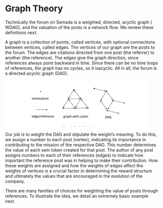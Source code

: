 # Graph Theory

Technically the forum on Semada is a weighted, directed, acyclic graph \(​WDAG​\), and the valuation of the posts is a network flow. We review these definitions next.

A ​graph​ is a collection of points, called ​vertices​, with optional connections between vertices, called ​edges​. The vertices of our graph are the posts to the forum. The edges are citations directed from one post \(the ​referrer​\) to another \(the ​reference​\). The edges give the graph direction, since references always point backward in time. Since there can be no time loops of references, the graph has no cycles, so it is ​acyclic​. All in all, the forum is a directed acyclic graph \(DAG\).

![](../../.gitbook/assets/image%20%282%29.png)

Our job is to weight the DAG and stipulate the weight’s meaning. To do this, we assign a number to each post \(vertex\), indicating its importance in contributing to the mission of the respective DAO. This number determines the value of each sem token created for that post. The author of any post assigns numbers to each of their references \(edges\) to indicate how important the reference post was in helping to make their contribution. How these weights are assigned and how the weights of edges affect the weights of vertices is a crucial factor in determining the reward structure and ultimately the values that are encouraged in the evolution of the company.

There are many families of choices for weighting the value of posts through references. To illustrate the idea, we detail an extremely basic example next. 



